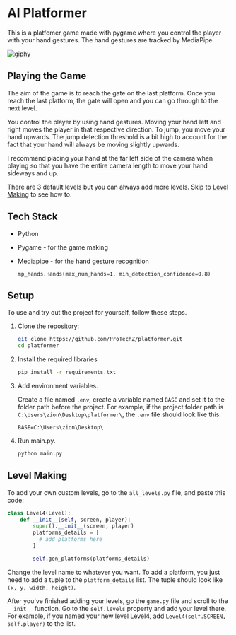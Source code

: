 # AI Platformer

This is a platfomer game made with pygame where you control the player with your hand gestures. The hand gestures are tracked by MediaPipe.

![giphy](https://github.com/user-attachments/assets/454bcdd1-6843-4378-80c8-8a1a68da3ab8)

## Playing the Game
The aim of the game is to reach the gate on the last platform. Once you reach the last platform, the gate will open and you can go through to the next level.

You control the player by using hand gestures. Moving your hand left and right moves the player in that respective direction. To jump, you move your hand upwards. The jump detection threshold is a bit high to account for the fact that your hand will always be moving slightly upwards.

I recommend placing your hand at the far left side of the camera when playing so that you have the entire camera length to move your hand sideways and up.

There are 3 default levels but you can always add more levels. Skip to [Level Making](#level-making) to see how to.

## Tech Stack
 - Python
 - Pygame - for the game making
 - Mediapipe - for the hand gesture recognition
   
   `mp_hands.Hands(max_num_hands=1, min_detection_confidence=0.8)`

## Setup

To use and try out the project for yourself, follow these steps.

1. Clone the repository:

   ```bash
   git clone https://github.com/ProTechZ/platformer.git
   cd platformer
   ```

2. Install the required libraries
 
   ```bash
   pip install -r requirements.txt
   ```

3. Add environment variables.

   Create a file named `.env`, create a variable named `BASE` and set it to the folder path before the project. For example, if the project folder path is `C:\Users\zion\Desktop\platformer\`, the `.env` file should look like this:

   ```
   BASE=C:\Users\zion\Desktop\
   ```

4. Run main.py.

   ```bash
   python main.py
   ```

## Level Making
To add your own custom levels, go to the `all_levels.py` file, and paste this code:

```py
class Level4(Level):
    def __init__(self, screen, player):
        super().__init__(screen, player)
        platforms_details = [
          # add platforms here
        ]

        self.gen_platforms(platforms_details)
```

Change the level name to whatever you want. To add a platform, you just need to add a tuple to the `platform_details` list. The tuple should look like `(x, y, width, height)`.

After you've finished adding your levels, go the `game.py` file and scroll to the `__init__` function. Go to the `self.levels` property and add your level there. For example, if you named your new level Level4, add `Level4(self.SCREEN, self.player)` to the list.
